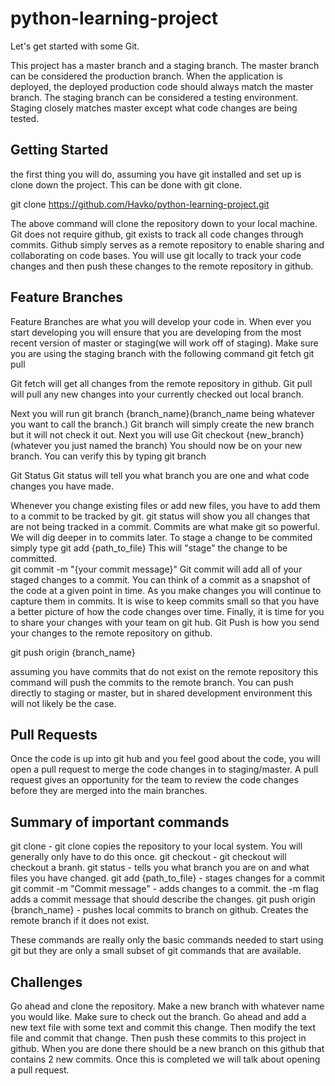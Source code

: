# python-learning-project

Let's get started with some Git.

This project has a master branch and a staging branch.  The master branch can be considered the production branch.  When the application is deployed, the deployed production code should always match the master branch.  The staging branch can be considered a testing environment. Staging closely matches master except what code changes are being tested.

## Getting Started
the first thing you will do, assuming you have git installed and set up is clone down the project.  This can be done with git clone.  

git clone https://github.com/Havko/python-learning-project.git

The above command will clone the repository down to your local machine.  Git does not require github, git exists to track all code changes through commits.  Github simply serves as a remote repository to enable sharing and collaborating on code bases.  You will use git locally to track your code changes and then push these changes to the remote repository in github.

## Feature Branches
Feature Branches are what you will develop your code in.  When ever you start developing you will ensure that you are developing from the most recent version of master or staging(we will work off of staging).  Make sure you are using the staging branch with the following command
git fetch
git pull

Git fetch will get all changes from the remote repository in github.  Git pull will pull any new changes into your currently checked out local branch.

Next you will run 
git branch {branch_name}(branch_name being whatever you want to call the branch.)
Git branch will simply create the new branch but it will not check it out.  Next you will use 
Git checkout {new_branch}(whatever you just named the branch)
You should now be on your new branch.  You can verify this by typing git branch

Git Status
Git status will tell you what branch you are one and what code changes you have made.  

Whenever you change existing files or add new files, you have to add them to a commit to be tracked by git.  git status will show you all changes that are not being tracked in a commit.  Commits are what make git so powerful.  We will dig deeper in to commits later. To stage a change to be commited simply type
git add {path_to_file}
This will "stage" the change to be committed.  
git commit -m "{your commit message}"
Git commit will add all of your staged changes to a commit.  You can think of a commit as a snapshot of the code at a given point in time.  As you make changes you will continue to capture them in commits.  It is wise to keep commits small so that you have a better picture of how the code changes over time.  Finally, it is time for you to share your changes with your team on git hub.  Git Push is how you send your changes to the remote repository on github.  

git push origin {branch_name}

assuming you have commits that do not exist on the remote repository this command will push the commits to the remote branch.  You can push directly to staging or master, but in shared development environment this will not likely be the case.  

## Pull Requests
Once the code is up into git hub and you feel good about the code, you will open a pull request to merge the code changes in to staging/master.  A pull request gives an opportunity for the team to review the code changes before they are merged into the main branches.

## Summary of important commands
git clone - git clone copies the repository to your local system.  You will generally only have to do this once.
git checkout - git checkout will checkout a branh.
git status - tells you what branch you are on and what files you have changed.
git add {path_to_file} - stages changes for a commit 
git commit -m "Commit message" - adds changes to a commit.  the -m flag adds a commit message that should describe the changes.
git push origin {branch_name} - pushes local commits to branch on github.  Creates the remote branch if it does not exist.

These commands are really only the basic commands needed to start using git but they are only a small subset of git commands that are available.

## Challenges
Go ahead and clone the repository.  Make a new branch with whatever name you would like.  Make sure to check out the branch.  Go ahead and add a new text file with some text and commit this change.  Then modify the text file and commit that change.  Then push these commits to this project in github.  When you are done there should be a new branch on this github that contains 2 new commits.  Once this is completed we will talk about opening a pull request.
